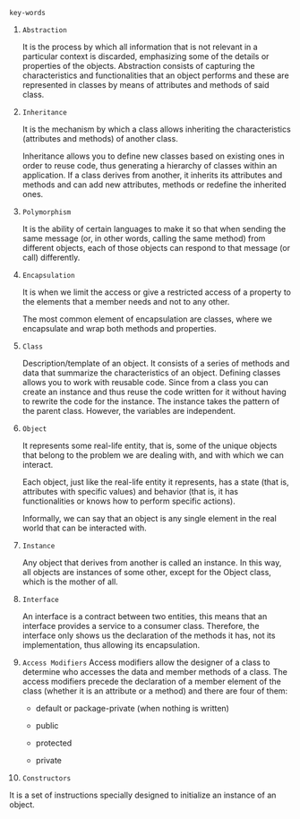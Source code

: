 `key-words`

1. `Abstraction`

   It is the process by which all information that is not relevant in a particular context is discarded, emphasizing some of the details or properties of the objects. Abstraction consists of capturing the characteristics and functionalities that an object performs and these are represented in classes by means of attributes and methods of said class.

2. `Inheritance`

    It is the mechanism by which a class allows inheriting the characteristics (attributes and methods) of another class.

    Inheritance allows you to define new classes based on existing ones in order to reuse code, thus generating a hierarchy of classes within an application. If a class derives from another, it inherits its attributes and methods and can add new attributes, methods or redefine the inherited ones.

3. `Polymorphism`

   It is the ability of certain languages to make it so that when sending the same message (or, in other words, calling the same method) from different objects, each of those objects can respond to that message (or call) differently.

4. `Encapsulation`

    It is when we limit the access or give a restricted access of a property to the elements that a member needs and not to any other.

    The most common element of encapsulation are classes, where we encapsulate and wrap both methods and properties.

5. `Class`

   Description/template of an object. It consists of a series of methods and data that summarize the characteristics of an object. Defining classes allows you to work with reusable code. Since from a class you can create an instance and thus reuse the code written for it without having to rewrite the code for the instance. The instance takes the pattern of the parent class. However, the variables are independent.

6. `Object`

   It represents some real-life entity, that is, some of the unique objects that belong to the problem we are dealing with, and with which we can interact.

   Each object, just like the real-life entity it represents, has a state (that is, attributes with specific values) and behavior (that is, it has functionalities or knows how to perform specific actions).

   Informally, we can say that an object is any single element in the real world that can be interacted with.

7. `Instance`

   Any object that derives from another is called an instance. In this way, all objects are instances of some other, except for the Object class, which is the mother of all.

8. `Interface`

   An interface is a contract between two entities, this means that an interface provides a service to a consumer class. Therefore, the interface only shows us the declaration of the methods it has, not its implementation, thus allowing its encapsulation.

9. `Access Modifiers`
   Access modifiers allow the designer of a class to determine who accesses the data and member methods of a class. The access modifiers precede the declaration of a member element of the class (whether it is an attribute or a method) and there are four of them:

   - default or package-private (when nothing is written)

   - public

   - protected

   - private
10. `Constructors`

   It is a set of instructions specially designed to initialize an instance of an object.

